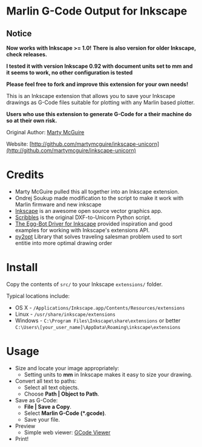 Marlin G-Code Output for Inkscape
===========================================

Notice
------
**Now works with Inkscape >= 1.0!**
**There is also version for older Inkscape, check releases.**

**I tested it with version Inkscape 0.92 with document units set to mm and it seems to work, no other configuration is tested**

**Please feel free to fork and improve this extension for your own needs!**

This is an Inkscape extension that allows you to save your Inkscape drawings as
G-Code files suitable for plotting with any Marlin based plotter.

**Users who use this extension to generate G-Code for a their machine do so at their own risk.**

Original Author: [Marty McGuire](http://github.com/martymcguire)

Website: [http://github.com/martymcguire/inkscape-unicorn](http://github.com/martymcguire/inkscape-unicorn)

Credits
=======

* Marty McGuire pulled this all together into an Inkscape extension.
* Ondrej Soukup made modification to the script to make it work with Marlin firmware and new inkscape
* [Inkscape](http://www.inkscape.org/) is an awesome open source vector graphics app.
* [Scribbles](https://github.com/makerbot/Makerbot/tree/master/Unicorn/Scribbles%20Scripts) is the original DXF-to-Unicorn Python script.
* [The Egg-Bot Driver for Inkscape](http://code.google.com/p/eggbotcode/) provided inspiration and good examples for working with Inkscape's extensions API.
* [py2opt](https://pypi.org/project/py2opt/) Library that solves traveling salesman problem used to sort entitie into more optimal drawing order

Install
=======

Copy the contents of `src/` to your Inkscape `extensions/` folder.

Typical locations include:

* OS X - `/Applications/Inkscape.app/Contents/Resources/extensions`
* Linux - `/usr/share/inkscape/extensions`
* Windows - `C:\Program Files\Inkscape\share\extensions` or better `C:\Users\[your_user_name]\AppData\Roaming\inkscape\extensions`

Usage
=====

* Size and locate your image appropriately:
	* Setting units to **mm** in Inkscape makes it easy to size your drawing.
* Convert all text to paths:
	* Select all text objects.
	* Choose **Path | Object to Path**.
* Save as G-Code:
	* **File | Save a Copy**.
	* Select **Marlin G-Code (\*.gcode)**.
	* Save your file.
* Preview
	* Simple web viewer: [GCode Viewer](http://jherrm.com/gcode-viewer/)
* Print!

